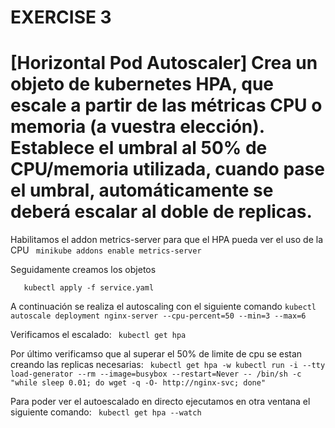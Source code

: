 EXERCISE 3
==========
# [Horizontal Pod Autoscaler] Crea un objeto de kubernetes HPA, que escale a partir de las métricas CPU o memoria (a vuestra elección). Establece el umbral al 50% de CPU/memoria utilizada, cuando pase el umbral, automáticamente se deberá escalar al doble de replicas.

Habilitamos el addon metrics-server para que el HPA pueda ver el uso de la CPU
``` minikube addons enable metrics-server```

Seguidamente creamos los objetos
```kubectl apply -f deployment.yaml
   kubectl apply -f service.yaml
````
A continuación se realiza el autoscaling con el siguiente comando 
```kubectl autoscale deployment nginx-server --cpu-percent=50 --min=3 --max=6```

Verificamos el escalado:
``` kubectl get hpa```

Por último verificamso que al superar el 50% de limite de cpu se estan creando las replicas necesarias:
``` kubectl get hpa -w kubectl run -i --tty load-generator --rm --image=busybox --restart=Never -- /bin/sh -c "while sleep 0.01; do wget -q -O- http://nginx-svc; done"```

Para poder ver el autoescalado en directo ejecutamos en otra ventana el siguiente comando:
``` kubectl get hpa --watch```
